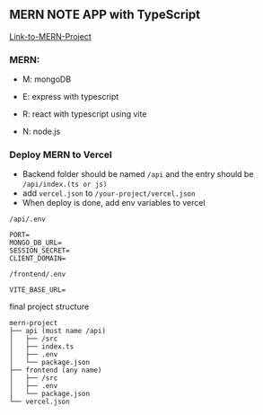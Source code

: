 ## MERN NOTE APP with TypeScript

[Link-to-MERN-Project](https://mern-notes-fullstack.vercel.app)

### MERN: 

* M: mongoDB

* E: express with typescript
* R: react with typescript using vite
* N: node.js



### Deploy MERN to Vercel

* Backend folder should be named `/api` and the entry should be `/api/index.(ts or js)`
* add `vercel.json` to `/your-project/vercel.json`
* When deploy is done, add env variables to vercel



`/api/.env`

```PORT=5001
PORT=
MONGO_DB_URL=
SESSION_SECRET=
CLIENT_DOMAIN=
```

`/frontend/.env`

```
VITE_BASE_URL=
```



final project structure

```
mern-project
├── api (must name /api)
│   ├── /src
│   ├── index.ts
│   ├── .env
│   └── package.json
├── frontend (any name)
│   ├── /src
│   ├── .env
│   └── package.json
└── vercel.json
```



